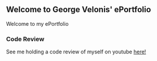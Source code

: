 ## Welcome to George Velonis' ePortfolio

Welcome to my ePortfolio

### Code Review

See me holding a code review of myself on youtube [here!](https://youtu.be/8JxVkJhRM8c)
